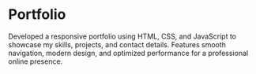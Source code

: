 # Portfolio
Developed a responsive portfolio using HTML, CSS, and JavaScript to showcase my skills, projects, and contact details. Features smooth navigation, modern design, and optimized performance for a professional online presence.
